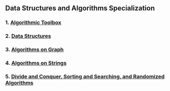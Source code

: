 
## Data Structures and Algorithms Specialization

### 1. [Algorithmic Toolbox](https://www.coursera.org/learn/algorithmic-toolbox/)

### 2. [Data Structures](https://www.coursera.org/learn/data-structures/)

### 3. [Algorithms on Graph](https://www.coursera.org/learn/algorithms-on-graphs/)

### 4. [Algorithms on Strings](https://www.coursera.org/learn/algorithms-on-strings/)

### 5. [Divide and Conquer, Sorting and Searching, and Randomized Algorithms](https://www.coursera.org/learn/algorithms-divide-conquer/)